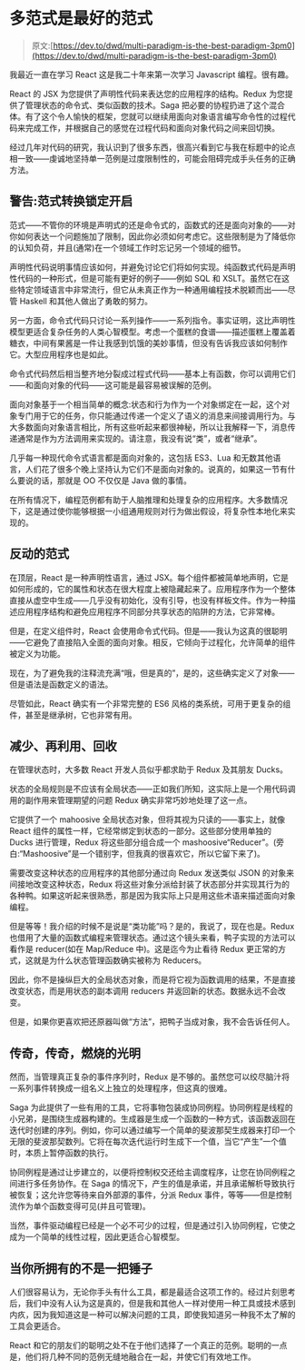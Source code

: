 # 多范式是最好的范式

> 原文:[https://dev.to/dwd/multi-paradigm-is-the-best-paradigm-3pm0](https://dev.to/dwd/multi-paradigm-is-the-best-paradigm-3pm0)

我最近一直在学习 React 这是我二十年来第一次学习 Javascript 编程。很有趣。

React 的 JSX 为您提供了声明性代码来表达您的应用程序的结构。Redux 为您提供了管理状态的命令式、类似函数的技术。Saga 把必要的协程扔进了这个混合体。有了这个令人愉快的框架，您就可以继续用面向对象语言编写命令性的过程代码来完成工作，并根据自己的感觉在过程代码和面向对象代码之间来回切换。

经过几年对代码的研究，我认识到了很多东西，很高兴看到它与我在标题中的论点相一致——虔诚地坚持单一范例是过度限制性的，可能会阻碍完成手头任务的正确方法。

## [](#warning-paradigm-shift-lock-is-on)警告:范式转换锁定开启

范式——不管你的环境是声明式的还是命令式的，函数式的还是面向对象的——对你如何表达一个问题施加了限制，因此你必须如何考虑它。这些限制是为了降低你的认知负荷，并且(通常)在一个领域工作时忘记另一个领域的细节。

声明性代码说明事情应该如何，并避免讨论它们将如何实现。纯函数式代码是声明性代码的一种形式，但是可能有更好的例子——例如 SQL 和 XSLT。虽然它在这些特定领域语言中非常流行，但它从未真正作为一种通用编程技术脱颖而出——尽管 Haskell 和其他人做出了勇敢的努力。

另一方面，命令式代码只讨论一系列操作——一系列指令。事实证明，这比声明性模型更适合复杂任务的人类心智模型。考虑一个蛋糕的食谱——描述蛋糕上覆盖着糖衣，中间有果酱是一件让我感到饥饿的美妙事情，但没有告诉我应该如何制作它。大型应用程序也是如此。

命令式代码然后相当整齐地分裂成过程式代码——基本上有函数，你可以调用它们——和面向对象的代码——这可能是最容易被误解的范例。

面向对象基于一个相当简单的概念:状态和行为作为一个对象绑定在一起，这个对象专门用于它的任务，你只能通过传递一个定义了语义的消息来间接调用行为。与大多数面向对象语言相比，所有这些听起来都很神秘，所以让我解释一下，消息传递通常是作为方法调用来实现的。请注意，我没有说“类”，或者“继承”。

几乎每一种现代命令式语言都是面向对象的，这包括 ES3、Lua 和无数其他语言，人们花了很多个晚上坚持认为它们不是面向对象的。说真的，如果这一节有什么要说的话，那就是 OO 不仅仅是 Java 做的事情。

在所有情况下，编程范例都有助于人脑推理和处理复杂的应用程序。大多数情况下，这是通过使你能够根据一小组通用规则对行为做出假设，将复杂性本地化来实现的。

## [](#reactionary-paradigms)反动的范式

在顶层，React 是一种声明性语言，通过 JSX。每个组件都被简单地声明，它是如何形成的，它的属性和状态在很大程度上被隐藏起来了。应用程序作为一个整体直接从虚空中生成——几乎没有初始化，没有引导，也没有样板文件。作为一种描述应用程序结构和避免应用程序不同部分共享状态的陷阱的方法，它非常棒。

但是，在定义组件时，React 会使用命令式代码。但是——我认为这真的很聪明——它避免了直接陷入全面的面向对象。相反，它倾向于过程化，允许简单的组件被定义为功能。

现在，为了避免我的注释流充满“哦，但是真的”，是的，这些确实定义了对象——但是语法是函数定义的语法。

尽管如此，React 确实有一个非常完整的 ES6 风格的类系统，可用于更复杂的组件，甚至是继承树，它也非常有用。

## [](#reduce-reuse-recycle)减少、再利用、回收

在管理状态时，大多数 React 开发人员似乎都求助于 Redux 及其朋友 Ducks。

状态的全局规则是不应该有全局状态——正如我们所知，这实际上是一个用代码调用的副作用来管理期望的问题 Redux 确实非常巧妙地处理了这一点。

它提供了一个 mahoosive 全局状态对象，但将其视为只读的——事实上，就像 React 组件的属性一样，它经常绑定到状态的一部分。这些部分使用单独的 Ducks 进行管理，Redux 将这些部分组合成一个 mashoosive“Reducer”。(旁白:“Mashoosive”是一个错别字，但我真的很喜欢它，所以它留下来了)。

需要改变这种状态的应用程序的其他部分通过向 Redux 发送类似 JSON 的对象来间接地改变这种状态，Redux 将这些对象分派给封装了状态部分并实现其行为的各种鸭。如果这听起来很熟悉，那是因为我实际上只是用这些术语来描述面向对象编程。

但是等等！我介绍的时候不是说是“类功能”吗？是的，我说了，现在也是。Redux 也借用了大量的函数式编程来管理状态。通过这个镜头来看，鸭子实现的方法可以看作是 reducer(如在 Map/Reduce 中)。这是迄今为止看待 Redux 更正常的方式，这就是为什么状态管理函数确实被称为 Reducers。

因此，你不是操纵巨大的全局状态对象，而是将它视为函数调用的结果，不是直接改变状态，而是用状态的副本调用 reducers 并返回新的状态。数据永远不会改变。

但是，如果你更喜欢把还原器叫做“方法”，把鸭子当成对象，我不会告诉任何人。

## [](#saga-saga-burning-bright)传奇，传奇，燃烧的光明

然而，当管理真正复杂的事件序列时，Redux 是不够的。虽然您可以绞尽脑汁将一系列事件转换成一组名义上独立的处理程序，但这真的很难。

Saga 为此提供了一些有用的工具，它将事物包装成协同例程。协同例程是线程的小兄弟，是围绕生成器构建的。生成器是生成一个函数的一种方式，该函数返回在迭代时创建的序列。例如，你可以通过编写一个简单的斐波那契生成器来打印一个无限的斐波那契数列。它将在每次迭代运行时生成下一个值，当它“产生”一个值时，本质上暂停函数的执行。

协同例程是通过让步建立的，以便将控制权交还给主调度程序，让您在协同例程之间进行多任务协作。在 Saga 的情况下，产生的值是承诺，并且承诺解析导致执行被恢复；这允许您等待来自外部源的事件，分派 Redux 事件，等等——但是控制流作为单个函数变得可见(并且可管理)。

当然，事件驱动编程已经是一个必不可少的过程，但是通过引入协同例程，它使之成为一个简单的线性过程，因此更适合心智模型。

## 当你所拥有的不是一把锤子

人们很容易认为，无论你手头有什么工具，都是最适合这项工作的。经过片刻思考后，我们中没有人认为这是真的，但是我和其他人一样对使用一种工具或技术感到内疚，因为我知道这是一种可以解决问题的工具，即使我知道另一种我不太了解的工具会更适合。

React 和它的朋友们的聪明之处不在于他们选择了一个真正的范例。聪明的一点是，他们将几种不同的范例无缝地融合在一起，并使它们有效地工作。